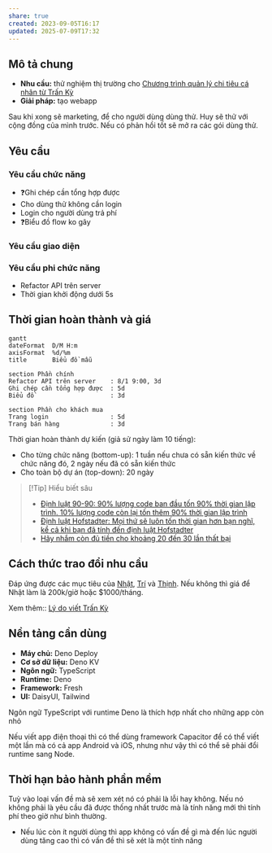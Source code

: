 ```yaml
---
share: true
created: 2023-09-05T16:17
updated: 2025-07-09T17:32
---
```

## Mô tả chung
- **Nhu cầu:** thử nghiệm thị trường cho [Chương trình quản lý chi tiêu cá nhân từ Trấn Kỳ](../../../../%F0%9F%93%9CT%C3%A0i%20nguy%C3%AAn/Ch%E1%BB%8Dn%20s%E1%BA%A3n%20ph%E1%BA%A9m%20ph%C3%B9%20h%E1%BB%A3p/Ch%C6%B0%C6%A1ng%20tr%C3%ACnh%20qu%E1%BA%A3n%20l%C3%BD%20ti%E1%BB%81n/5%20T%C3%AAn%20ch%C6%B0%C6%A1ng%20tr%C3%ACnh/App%20qu%E1%BA%A3n%20l%C3%BD%20chi%20ti%C3%AAu/Ch%C6%B0%C6%A1ng%20tr%C3%ACnh%20qu%E1%BA%A3n%20l%C3%BD%20chi%20ti%C3%AAu%20c%C3%A1%20nh%C3%A2n%20t%E1%BB%AB%20Tr%E1%BA%A5n%20K%E1%BB%B3.md)
- **Giải pháp:** tạo webapp 

Sau khi xong sẽ marketing, để cho người dùng dùng thử. Huy sẽ thử với cộng đồng của mình trước. Nếu có phản hồi tốt sẽ mở ra các gói dùng thử.

## Yêu cầu
### Yêu cầu chức năng
- ❓Ghi chép cần tổng hợp được
- Cho dùng thử không cần login
- Login cho người dùng trả phí
- ❓Biểu đồ flow ko gãy

### Yêu cầu giao diện 

### Yêu cầu phi chức năng
- Refactor API trên server
- Thời gian khởi động dưới 5s

## Thời gian hoàn thành và giá
```mermaid
gantt
dateFormat  D/M H:m
axisFormat  %d/%m
title       Biểu đồ mẫu

section Phần chính
Refactor API trên server    : 8/1 9:00, 3d
Ghi chép cần tổng hợp được  : 5d 
Biểu đồ                     : 3d

section Phần cho khách mua
Trang login                 : 5d 
Trang bán hàng              : 3d
```
Thời gian hoàn thành dự kiến (giả sử ngày làm 10 tiếng): 
- Cho từng chức năng (bottom-up): 1 tuần nếu chưa có sẵn kiến thức về chức năng đó, 2 ngày nếu đã có sẵn kiến thức
- Cho toàn bộ dự án (top-down): 20 ngày

> [!Tip] Hiểu biết sâu
> - [Định luật 90-90: 90% lượng code ban đầu tốn 90% thời gian lập trình. 10% lượng code còn lại tốn thêm 90% thời gian lập trình]() 
> - [Định luật Hofstadter: Mọi thứ sẽ luôn tốn thời gian hơn bạn nghĩ, kể cả khi bạn đã tính đến định luật Hofstadter]()
> - [Hãy nhắm còn đủ tiền cho khoảng 20 đến 30 lần thất bại]()
 
## Cách thức trao đổi nhu cầu
Đáp ứng được các mục tiêu của [Nhật](../C%C5%A9/4%20Th%C3%A0nh%20ph%E1%BA%A9m/%C4%90%E1%BB%99i%20ng%C5%A9/Nh%E1%BA%ADt.md), [Trí](%F0%9F%93%90D%E1%BB%B1%20%C3%A1n/Gi%C3%BAp%20nhau%20tho%C3%A1t%20n%E1%BB%A3/Kh%C3%A1ch%20h%C3%A0ng/Kendy/Kendy%20c%E1%BA%A7n%20g%C3%AC.md) và [Thịnh](../C%C5%A9/4%20Th%C3%A0nh%20ph%E1%BA%A9m/%C4%90%E1%BB%99i%20ng%C5%A9/Th%E1%BB%8Bnh.md). Nếu không thì giá để Nhật làm là 200k/giờ hoặc $1000/tháng.

Xem thêm:: [Lý do viết Trấn Kỳ](../C%C5%A9/9%20Blog/L%C3%BD%20do%20vi%E1%BA%BFt%20Tr%E1%BA%A5n%20K%E1%BB%B3.md)

## Nền tảng cần dùng
- **Máy chủ:** Deno Deploy
- **Cơ sở dữ liệu:** Deno KV
- **Ngôn ngữ:** TypeScript
- **Runtime:** Deno
- **Framework:** Fresh
- **UI:** DaisyUI, Tailwind 

Ngôn ngữ TypeScript với runtime Deno là thích hợp nhất cho những app còn nhỏ

Nếu viết app điện thoại thì có thể dùng framework Capacitor để có thể viết một lần mà có cả app Android và iOS, nhưng như vậy thì có thể sẽ phải đổi runtime sang Node. 

## Thời hạn bảo hành phần mềm
Tuỳ vào loại vấn đề mà sẽ xem xét nó có phải là lỗi hay không. Nếu nó không phải là yêu cầu đã được thống nhất trước mà là tính năng mới thì tính phí theo giờ như bình thường.
- Nếu lúc còn ít người dùng thì app không có vấn đề gì mà đến lúc người dùng tăng cao thì có vấn đề thì sẽ xét là một tính năng

